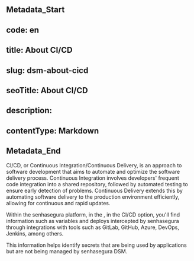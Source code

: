 ## Metadata_Start 
## code: en
## title: About CI/CD 
## slug: dsm-about-cicd 
## seoTitle: About CI/CD 
## description:  
## contentType: Markdown 
## Metadata_End
CI/CD, or Continuous Integration/Continuous Delivery, is an approach to software development that aims to automate and optimize the software delivery process. Continuous Integration involves developers' frequent code integration into a shared repository, followed by automated testing to ensure early detection of problems. Continuous Delivery extends this by automating software delivery to the production environment efficiently, allowing for continuous and rapid updates.

Within the senhasegura platform, in the , in the CI/CD option, you'll find information such as variables and deploys intercepted by senhasegura through integrations with tools such as GitLab, GitHub, Azure, DevOps, Jenkins, among others.

This information helps identify secrets that are being used by applications but are not being managed by senhasegura DSM.